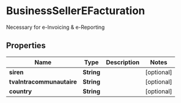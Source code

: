 

# BusinessSellerEFacturation

Necessary for e-Invoicing & e-Reporting

## Properties

| Name | Type | Description | Notes |
|------------ | ------------- | ------------- | -------------|
|**siren** | **String** |  |  [optional] |
|**tvaIntracommunautaire** | **String** |  |  [optional] |
|**country** | **String** |  |  [optional] |



